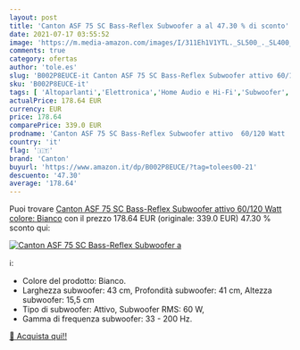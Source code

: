 ```yaml
---
layout: post
title: 'Canton ASF 75 SC Bass-Reflex Subwoofer a al 47.30 % di sconto'
date: 2021-07-17 03:55:52
image: 'https://m.media-amazon.com/images/I/311Eh1V1YTL._SL500_._SL400_.jpg'
comments: true
category: ofertas
author: 'tole.es'
slug: 'B002P8EUCE-it Canton ASF 75 SC Bass-Reflex Subwoofer attivo 60/120 Watt...'
sku: 'B002P8EUCE-it'
tags: [ 'Altoparlanti','Elettronica','Home Audio e Hi-Fi','Subwoofer','canton', ]
actualPrice: 178.64 EUR
currency: EUR
price: 178.64
comparePrice: 339.0 EUR
prodname: 'Canton ASF 75 SC Bass-Reflex Subwoofer attivo  60/120 Watt   colore: Bianco'
country: 'it'
flag: '🇮🇹'
brand: 'Canton'
buyurl: 'https://www.amazon.it/dp/B002P8EUCE/?tag=tolees00-21'
descuento: '47.30'
average: '178.64'
---
```


Puoi trovare [Canton ASF 75 SC Bass-Reflex Subwoofer attivo  60/120 Watt   colore: Bianco](https://www.amazon.it/dp/B002P8EUCE/?tag=tolees00-21) con il prezzo 178.64 EUR (originale: 339.0 EUR) 47.30 % sconto qui:

[![Canton ASF 75 SC Bass-Reflex Subwoofer a](https://m.media-amazon.com/images/I/311Eh1V1YTL._SL500_._SL400_.jpg)](https://www.amazon.it/dp/B002P8EUCE/?tag=tolees00-21)

ℹ️:

- Colore del prodotto: Bianco.
- Larghezza subwoofer: 43 cm, Profondità subwoofer: 41 cm, Altezza subwoofer: 15,5 cm
- Tipo di subwoofer: Attivo, Subwoofer RMS: 60 W,
- Gamma di frequenza subwoofer: 33 - 200 Hz.

[🛒 Acquista qui!!](https://www.amazon.it/dp/B002P8EUCE/?tag=tolees00-21)
